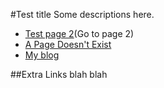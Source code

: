 #Test title
Some descriptions here.

* [Test page 2](page2.md)(Go to page 2)
* [A Page Doesn't Exist](name)
* [My blog](http://www.google.com.tw)

##Extra Links
blah blah
